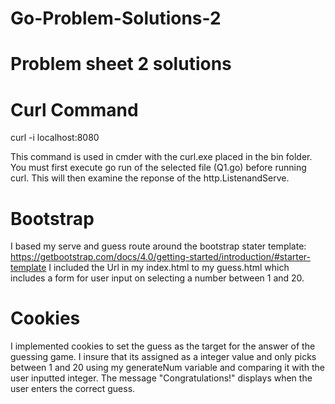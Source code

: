 # Go-Problem-Solutions-2

# Problem sheet 2 solutions 

# Curl Command
 
 curl -i localhost:8080
 
 This command is used in cmder with the curl.exe placed in the bin folder. You must first execute go run of the selected file (Q1.go) before running curl. This will then examine the reponse of the http.ListenandServe.
 
 # Bootstrap 
 
 I based my serve and guess route around the bootstrap stater template: https://getbootstrap.com/docs/4.0/getting-started/introduction/#starter-template
 I included the Url in my index.html to my guess.html which includes a form for user input on selecting a number between 1 and 20.
 
 # Cookies 
 
 I implemented cookies to set the guess as the target for the answer of the guessing game. I insure that its assigned as a integer value and only picks between 1 and 20 using my generateNum variable and comparing it with the user inputted integer. The message "Congratulations!" displays when the user enters the correct guess.   
